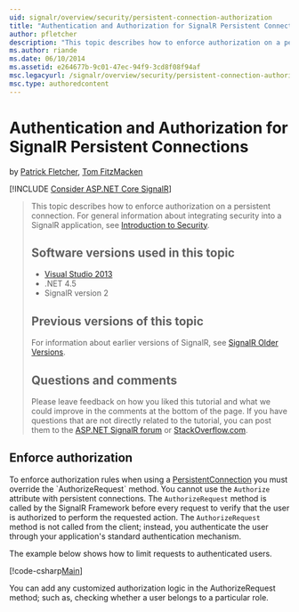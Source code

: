 ```yaml
---
uid: signalr/overview/security/persistent-connection-authorization
title: "Authentication and Authorization for SignalR Persistent Connections | Microsoft Docs"
author: pfletcher
description: "This topic describes how to enforce authorization on a persistent connection. For general information about integrating security into a SignalR application,..."
ms.author: riande
ms.date: 06/10/2014
ms.assetid: e264677b-9c01-47ec-94f9-3cd8f08f94af
msc.legacyurl: /signalr/overview/security/persistent-connection-authorization
msc.type: authoredcontent
---
```

Authentication and Authorization for SignalR Persistent Connections
====================
by [Patrick Fletcher](https://github.com/pfletcher), [Tom FitzMacken](https://github.com/tfitzmac)

[!INCLUDE [Consider ASP.NET Core SignalR](~/includes/aspnet/signalr/signalr-version-disambiguation.md)]

> This topic describes how to enforce authorization on a persistent connection. For general information about integrating security into a SignalR application, see [Introduction to Security](introduction-to-security.md).
>
> ## Software versions used in this topic
>
>
> - [Visual Studio 2013](https://my.visualstudio.com/Downloads?q=visual%20studio%202013)
> - .NET 4.5
> - SignalR version 2
>
>
>
> ## Previous versions of this topic
>
> For information about earlier versions of SignalR, see [SignalR Older Versions](../older-versions/index.md).
>
> ## Questions and comments
>
> Please leave feedback on how you liked this tutorial and what we could improve in the comments at the bottom of the page. If you have questions that are not directly related to the tutorial, you can post them to the [ASP.NET SignalR forum](https://forums.asp.net/1254.aspx/1?ASP+NET+SignalR) or [StackOverflow.com](http://stackoverflow.com/).


## Enforce authorization

To enforce authorization rules when using a [PersistentConnection](https://msdn.microsoft.com/library/microsoft.aspnet.signalr.persistentconnection(v=vs.111).aspx) you must override the `AuthorizeRequest` method. You cannot use the `Authorize` attribute with persistent connections. The `AuthorizeRequest` method is called by the SignalR Framework before every request to verify that the user is authorized to perform the requested action. The `AuthorizeRequest` method is not called from the client; instead, you authenticate the user through your application's standard authentication mechanism.

The example below shows how to limit requests to authenticated users.

[!code-csharp[Main](persistent-connection-authorization/samples/sample1.cs)]

You can add any customized authorization logic in the AuthorizeRequest method; such as, checking whether a user belongs to a particular role.
